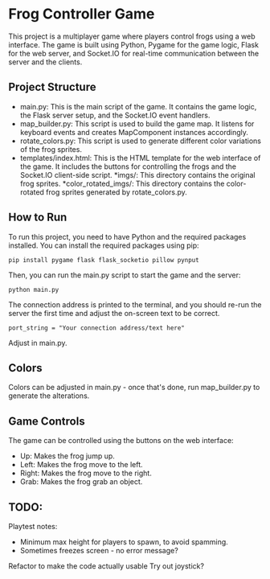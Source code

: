 # Frog Controller Game
This project is a multiplayer game where players control frogs using a web interface. The game is built using Python, Pygame for the game logic, Flask for the web server, and Socket.IO for real-time communication between the server and the clients.

## Project Structure
* main.py: This is the main script of the game. It contains the game logic, the Flask server setup, and the Socket.IO event handlers.
* map_builder.py: This script is used to build the game map. It listens for keyboard events and creates MapComponent instances accordingly.
* rotate_colors.py: This script is used to generate different color variations of the frog sprites.
* templates/index.html: This is the HTML template for the web interface of the game. It includes the buttons for controlling the frogs and the Socket.IO client-side script.
*imgs/: This directory contains the original frog sprites.
*color_rotated_imgs/: This directory contains the color-rotated frog sprites generated by rotate_colors.py.

## How to Run
To run this project, you need to have Python and the required packages installed. You can install the required packages using pip:

``` pip install pygame flask flask_socketio pillow pynput ```

Then, you can run the main.py script to start the game and the server:

``` python main.py ```

The connection address is printed to the terminal, and you should re-run the server the first time and adjust the on-screen text to be correct.

``` port_string = "Your connection address/text here" ```

Adjust in main.py.

## Colors

Colors can be adjusted in main.py - once that's done, run map_builder.py to generate the alterations.

## Game Controls

The game can be controlled using the buttons on the web interface:

* Up: Makes the frog jump up.
* Left: Makes the frog move to the left.
* Right: Makes the frog move to the right.
* Grab: Makes the frog grab an object.


## TODO:

Playtest notes: 
* Minimum max height for players to spawn, to avoid spamming. 
* Sometimes freezes screen - no error message?

Refactor to make the code actually usable
Try out joystick?